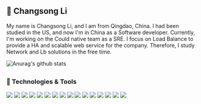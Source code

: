 ## 👋 Changsong Li 

My name is Changsong Li, and I am from Qingdao, China. I had been studied in the US, and now I'm in China as a Software developer. Currently, I'm working on the Could native team as a SRE. I focus on Load Balance to provide a HA and scalable web service for the company. Therefore, I study Network and Lb solutions in the free time.

![Anurag's github stats](https://github-readme-stats.vercel.app/api?username=changsongl&show_icons=true&theme=dracula)

##

### 🔧 Technologies & Tools 
![](https://img.shields.io/badge/OS-Linux-informational?style=flat&logo=linux&logoColor=white&color=2bbc8a)
![](https://img.shields.io/badge/Code-Golang-informational?style=flat&logo=go&logoColor=white&color=2bbc8a)
![](https://img.shields.io/badge/Code-C-informational?style=flat&logo=c&logoColor=white&color=2bbc8a)
![](https://img.shields.io/badge/Code-Python-informational?style=flat&logo=python&logoColor=white&color=2bbc8a)
![](https://img.shields.io/badge/Code-PHP-informational?style=flat&logo=php&logoColor=white&color=2bbc8a)
![](https://img.shields.io/badge/Code-Make-informational?style=flat&logo=cmake&logoColor=white&color=2bbc8a)
![](https://img.shields.io/badge/Shell-Bash-informational?style=flat&logo=gnu-bash&logoColor=white&color=2bbc8a)
![](https://img.shields.io/badge/Tools-MySql-informational?style=flat&logo=mysql&logoColor=white&color=2bbc8a)
![](https://img.shields.io/badge/Tools-Redis-informational?style=flat&logo=redis&logoColor=white&color=2bbc8a)
![](https://img.shields.io/badge/Tools-RabbitMq-informational?style=flat&logo=rabbitmq&logoColor=white&color=2bbc8a)
![](https://img.shields.io/badge/Tools-Kafka-informational?style=flat&logo=kafka&logoColor=white&color=2bbc8a)
![](https://img.shields.io/badge/Tools-Nginx-informational?style=flat&logo=nginx&logoColor=white&color=2bbc8a)
![](https://img.shields.io/badge/Tools-LVS-informational?style=flat&logo=linux_virtual_server&logoColor=white&color=2bbc8a)
![](https://img.shields.io/badge/Tools-Prometheus-informational?style=flat&logo=prometheus&logoColor=white&color=2bbc8a)
![](https://img.shields.io/badge/Tools-Docker-informational?style=flat&logo=docker&logoColor=white&color=2bbc8a)
![](https://img.shields.io/badge/Tools-Kubernetes-informational?style=flat&logo=kubernetes&logoColor=white&color=2bbc8a)

<!--
**changsongl/changsongl** is a ✨ _special_ ✨ repository because its `README.md` (this file) appears on your GitHub profile.
